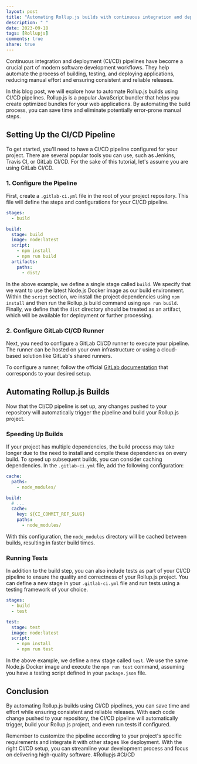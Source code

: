 ```yaml
---
layout: post
title: "Automating Rollup.js builds with continuous integration and deployment pipelines"
description: " "
date: 2023-09-18
tags: [Rollupjs]
comments: true
share: true
---
```


Continuous integration and deployment (CI/CD) pipelines have become a crucial part of modern software development workflows. They help automate the process of building, testing, and deploying applications, reducing manual effort and ensuring consistent and reliable releases.

In this blog post, we will explore how to automate Rollup.js builds using CI/CD pipelines. Rollup.js is a popular JavaScript bundler that helps you create optimized bundles for your web applications. By automating the build process, you can save time and eliminate potentially error-prone manual steps.

## Setting Up the CI/CD Pipeline

To get started, you'll need to have a CI/CD pipeline configured for your project. There are several popular tools you can use, such as Jenkins, Travis CI, or GitLab CI/CD. For the sake of this tutorial, let's assume you are using GitLab CI/CD.

### 1. Configure the Pipeline

First, create a `.gitlab-ci.yml` file in the root of your project repository. This file will define the steps and configurations for your CI/CD pipeline.

```yaml
stages:
  - build

build:
  stage: build
  image: node:latest
  script:
    - npm install
    - npm run build
  artifacts:
    paths:
      - dist/
```

In the above example, we define a single stage called `build`. We specify that we want to use the latest Node.js Docker image as our build environment. Within the `script` section, we install the project dependencies using `npm install` and then run the Rollup.js build command using `npm run build`. Finally, we define that the `dist` directory should be treated as an artifact, which will be available for deployment or further processing.

### 2. Configure GitLab CI/CD Runner

Next, you need to configure a GitLab CI/CD runner to execute your pipeline. The runner can be hosted on your own infrastructure or using a cloud-based solution like GitLab's shared runners.

To configure a runner, follow the official [GitLab documentation](https://docs.gitlab.com/runner/) that corresponds to your desired setup.

## Automating Rollup.js Builds

Now that the CI/CD pipeline is set up, any changes pushed to your repository will automatically trigger the pipeline and build your Rollup.js project.

### Speeding Up Builds

If your project has multiple dependencies, the build process may take longer due to the need to install and compile these dependencies on every build. To speed up subsequent builds, you can consider caching dependencies. In the `.gitlab-ci.yml` file, add the following configuration:

```yaml
cache:
  paths:
    - node_modules/

build:
  # ...
  cache:
    key: ${CI_COMMIT_REF_SLUG}
    paths:
      - node_modules/
```

With this configuration, the `node_modules` directory will be cached between builds, resulting in faster build times.

### Running Tests

In addition to the build step, you can also include tests as part of your CI/CD pipeline to ensure the quality and correctness of your Rollup.js project. You can define a new stage in your `.gitlab-ci.yml` file and run tests using a testing framework of your choice.

```yaml
stages:
  - build
  - test

test:
  stage: test
  image: node:latest
  script:
    - npm install
    - npm run test
```

In the above example, we define a new stage called `test`. We use the same Node.js Docker image and execute the `npm run test` command, assuming you have a testing script defined in your `package.json` file.

## Conclusion

By automating Rollup.js builds using CI/CD pipelines, you can save time and effort while ensuring consistent and reliable releases. With each code change pushed to your repository, the CI/CD pipeline will automatically trigger, build your Rollup.js project, and even run tests if configured.

Remember to customize the pipeline according to your project's specific requirements and integrate it with other stages like deployment. With the right CI/CD setup, you can streamline your development process and focus on delivering high-quality software. #Rollupjs #CI/CD